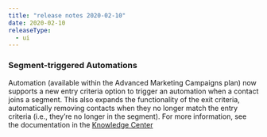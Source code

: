 ```yaml
---
title: "release notes 2020-02-10"
date: 2020-02-10
releaseType:
  - ui
---
```

### Segment-triggered Automations

Automation (available within the Advanced Marketing Campaigns plan) now supports a new entry criteria option to trigger an automation when a contact joins a segment. This also expands the functionality of the exit criteria, automatically removing contacts when they no longer match the entry criteria (i.e., they’re no longer in the segment). For more information, see the documentation in the [Knowledge Center]({{root_url}}/ui/sending-email/getting-started-with-automation/)
